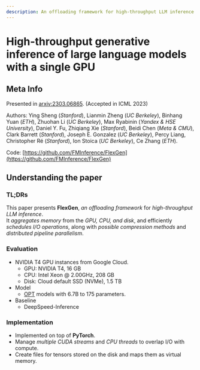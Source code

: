 ```yaml
---
description: An offloading framework for high-throughput LLM inference.
---
```


# High-throughput generative inference of large language models with a single GPU

## Meta Info

Presented in [arxiv:2303.06865](https://arxiv.org/abs/2303.06865). (Accepted in ICML 2023)

Authors: Ying Sheng (_Stanford_), Lianmin Zheng (_UC Berkeley_), Binhang Yuan (_ETH_), Zhuohan Li (_UC Berkeley_), Max Ryabinin (_Yandex & HSE University_), Daniel Y. Fu, Zhiqiang Xie (_Stanford_), Beidi Chen (_Meta & CMU_), Clark Barrett (_Stanford_), Joseph E. Gonzalez (_UC Berkeley_), Percy Liang, Christopher Ré (_Stanford_), Ion Stoica (_UC Berkeley_), Ce Zhang (_ETH_).

Code: [https://github.com/FMInference/FlexGen](https://github.com/FMInference/FlexGen)

## Understanding the paper

### TL;DRs

This paper presents **FlexGen**, _an offloading framework_ for _high-throughput LLM inference_.\
It _aggregates memory_ from the _GPU, CPU, and disk_, and efficiently _schedules I/O operations_, along with _possible compression methods_ and _distributed pipeline parallelism_.

### Evaluation

* NVIDIA T4 GPU instances from Google Cloud.
  * GPU: NVIDIA T4, 16 GB
  * CPU: Intel Xeon @ 2.00GHz, 208 GB
  * Disk: Cloud default SSD (NVMe), 1.5 TB
* Model
  * [OPT](https://ai.facebook.com/blog/democratizing-access-to-large-scale-language-models-with-opt-175b/) models with 6.7B to 175 parameters.
* Baseline
  * DeepSpeed-Inference

### Implementation

* Implemented on top of **PyTorch**.
* Manage _multiple CUDA streams_ and _CPU threads_ to overlap I/O with compute.
* Create files for tensors stored on the disk and maps them as virtual memory.

